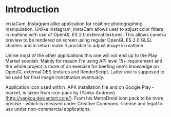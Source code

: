 Introduction
============

InstaCam, Instagram alike application for realtime photographing manipulation. Unlike Instagram,
InstaCam allows user to adjust color filters in realtime with use of OpenGL ES 2.0 external
textures. This allows camera preview to be rendered on screen using regular OpenGL ES 2.0
GLSL shaders and in return make it possible to adjust image in realtime.

Unlike most of the other applications this one will not end up to the Play Market soonish.
Mainly for reason I'm using API level 15+ requirement and the whole project is more of
an exercise for beefing one's knowledge on OpenGL external OES textures and RenderScript.
Latter one is supposed to be used for final image constitution eventually.

Application icon used within .APK installation file and on Google Play -market, is taken
from icon pack by (Yanko Andreev)[http://yankoa.deviantart.com/]. From his MetroDroid
icon pack to be more precise - which is released under Creative Commons -license and
legal to use under non-commercial applications.
